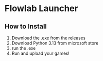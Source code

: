 # Flowlab Launcher


## How to Install

1. Download the .exe from the releases
2. Download Python 3.13 from microsoft store
3. run the .exe
4. Run and upload your games!
